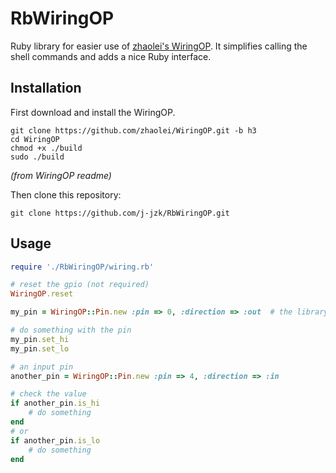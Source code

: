 # RbWiringOP
Ruby library for easier use of [zhaolei's WiringOP](https://github.com/zhaolei/WiringOP). 
It simplifies calling the shell commands and adds a nice Ruby interface.

## Installation
First download and install the WiringOP.
```
git clone https://github.com/zhaolei/WiringOP.git -b h3 
cd WiringOP
chmod +x ./build
sudo ./build
```
*(from WiringOP readme)*

Then clone this repository:
```
git clone https://github.com/j-jzk/RbWiringOP.git
```

## Usage
```ruby
require './RbWiringOP/wiring.rb'

# reset the gpio (not required)
WiringOP.reset

my_pin = WiringOP::Pin.new :pin => 0, :direction => :out  # the library uses WiringPi pin numbering

# do something with the pin
my_pin.set_hi
my_pin.set_lo

# an input pin
another_pin = WiringOP::Pin.new :pin => 4, :direction => :in

# check the value
if another_pin.is_hi
    # do something
end
# or
if another_pin.is_lo
    # do something
end
```

